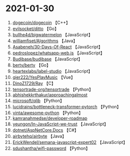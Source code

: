 # 2021-01-30

1. [dogecoin/dogecoin](https://github.com/dogecoin/dogecoin) 【C++】
2. [evilsocket/ditto](https://github.com/evilsocket/ditto) 【Go】
3. [bullhe4d/bigwatermelon](https://github.com/bullhe4d/bigwatermelon) 【JavaScript】
4. [williamfiset/Algorithms](https://github.com/williamfiset/Algorithms) 【Java】
5. [Asabeneh/30-Days-Of-React](https://github.com/Asabeneh/30-Days-Of-React) 【JavaScript】
6. [pedroslopez/whatsapp-web.js](https://github.com/pedroslopez/whatsapp-web.js) 【JavaScript】
7. [Budibase/budibase](https://github.com/Budibase/budibase) 【JavaScript】
8. [berty/berty](https://github.com/berty/berty) 【Go】
9. [heartexlabs/label-studio](https://github.com/heartexlabs/label-studio) 【JavaScript】
10. [qier222/YesPlayMusic](https://github.com/qier222/YesPlayMusic) 【Vue】
11. [DinoZ1729/Ray](https://github.com/DinoZ1729/Ray) 【C】
12. [tensortrade-org/tensortrade](https://github.com/tensortrade-org/tensortrade) 【Python】
13. [abhishekkrthakur/approachingalmost](https://github.com/abhishekkrthakur/approachingalmost) 
14. [microsoft/qlib](https://github.com/microsoft/qlib) 【Python】
15. [lucidrains/bottleneck-transformer-pytorch](https://github.com/lucidrains/bottleneck-transformer-pytorch) 【Python】
16. [vinta/awesome-python](https://github.com/vinta/awesome-python) 【Python】
17. [kamranahmedse/developer-roadmap](https://github.com/kamranahmedse/developer-roadmap) 
18. [yeungon/In-JavaScript-we-trust](https://github.com/yeungon/In-JavaScript-we-trust) 【JavaScript】
19. [dotnet/AspNetCore.Docs](https://github.com/dotnet/AspNetCore.Docs) 【C#】
20. [airbytehq/airbyte](https://github.com/airbytehq/airbyte) 【Java】
21. [ErickWendel/semana-javascript-expert02](https://github.com/ErickWendel/semana-javascript-expert02) 【JavaScript】
22. [sdushantha/wifi-password](https://github.com/sdushantha/wifi-password) 【Python】
